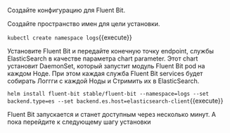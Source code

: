 Создайте конфигурацию для Fluent Bit.

Создайте пространство имен для цели установки.

`kubectl create namespace logs`{{execute}}

Установите Fluent Bit и передайте конечную точку endpoint, службы ElasticSearch в качестве параметра chart parameter. Этот chart установит DaemonSet, который запустит модуль Fluent Bit pod на каждом Ноде. При этом каждая служба Fluent Bit services будет собирать Логгги с каждой Ноды и Стримить их в ElasticSearch.

`helm install fluent-bit stable/fluent-bit --namespace=logs --set backend.type=es --set backend.es.host=elasticsearch-client`{{execute}}

Fluent Bit запускается и станет доступным через несколько минут. А пока перейдите к следующему шагу установки
